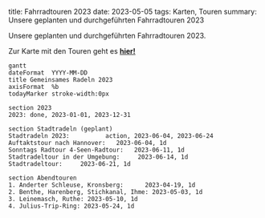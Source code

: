 title: Fahrradtouren 2023
date: 2023-05-05
tags: Karten, Touren
summary: Unsere geplanten und durchgeführten Fahrradtouren 2023

Unsere geplanten und durchgeführten Fahrradtouren 2023.

Zur Karte mit den Touren geht es [**hier!**](https://umap.openstreetmap.de/de/map/adfc-radtouren-2023_38867?scaleControl=false&miniMap=false&scrollWheelZoom=true&zoomControl=true&allowEdit=false&moreControl=false&searchControl=null&tilelayersControl=null&embedControl=null&datalayersControl=false&onLoadPanel=undefined&captionBar=false&datalayers=156544)

``` mermaid
gantt
dateFormat  YYYY-MM-DD
title Gemeinsames Radeln 2023
axisFormat  %b
todayMarker stroke-width:0px

section 2023
2023: done, 2023-01-01, 2023-12-31

section Stadtradeln (geplant)  
Stadtradeln 2023:          action, 2023-06-04, 2023-06-24
Auftaktstour nach Hannover:   2023-06-04, 1d
Sonntags Radtour 4-Seen-Radtour:   2023-06-11, 1d
Stadtradeltour in der Umgebung:     2023-06-14, 1d
Stadtradeltour:     2023-06-21, 1d

section Abendtouren
1. Anderter Schleuse, Kronsberg:      2023-04-19, 1d
2. Benthe, Harenberg, Stichkanal, Ihme: 2023-05-03, 1d
3. Leinemasch, Ruthe: 2023-05-10, 1d
4. Julius-Trip-Ring: 2023-05-24, 1d

```


